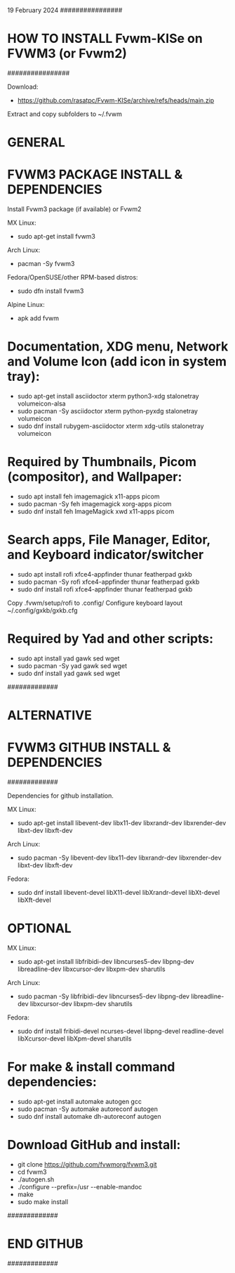 19 February 2024
################
# HOW TO INSTALL Fvwm-KISe on FVWM3 (or Fvwm2)
################

Download:
* https://github.com/rasatpc/Fvwm-KISe/archive/refs/heads/main.zip

Extract and copy subfolders to ~/.fvwm


# GENERAL
# FVWM3 PACKAGE INSTALL & DEPENDENCIES 

Install Fvwm3 package (if available) or Fvwm2

MX Linux:
* sudo apt-get install fvwm3

Arch Linux:
* pacman -Sy fvwm3

Fedora/OpenSUSE/other RPM-based distros:
* sudo dfn install fvwm3

Alpine Linux:
* apk add fvwm

Documentation, XDG menu, Network and Volume Icon (add icon in system tray):
===============================================================
* sudo apt-get install asciidoctor xterm python3-xdg stalonetray volumeicon-alsa
* sudo pacman -Sy asciidoctor xterm python-pyxdg stalonetray volumeicon
* sudo dnf install rubygem-asciidoctor xterm xdg-utils stalonetray volumeicon

Required by Thumbnails, Picom (compositor), and Wallpaper:
===============================================================
* sudo apt install feh imagemagick x11-apps picom
* sudo pacman -Sy feh imagemagick xorg-apps picom
* sudo dnf install feh ImageMagick xwd x11-apps picom

Search apps, File Manager, Editor, and Keyboard indicator/switcher
===============================================================
* sudo apt install rofi xfce4-appfinder thunar featherpad gxkb
* sudo pacman -Sy rofi xfce4-appfinder thunar featherpad gxkb
* sudo dnf install rofi xfce4-appfinder thunar featherpad gxkb

Copy .fvwm/setup/rofi to .config/
Configure keyboard layout ~/.config/gxkb/gxkb.cfg

Required by Yad and other scripts:
===============================================================
* sudo apt install yad gawk sed wget
* sudo pacman -Sy yad gawk sed wget
* sudo dnf install yad gawk sed wget

#############
# ALTERNATIVE
# FVWM3 GITHUB INSTALL & DEPENDENCIES
#############

Dependencies for github installation.

MX Linux:
* sudo apt-get install libevent-dev libx11-dev libxrandr-dev libxrender-dev libxt-dev libxft-dev

Arch Linux:
* sudo pacman -Sy libevent-dev libx11-dev libxrandr-dev libxrender-dev libxt-dev libxft-dev

Fedora:
* sudo dnf install libevent-devel libX11-devel libXrandr-devel libXt-devel libXft-devel

OPTIONAL
========

MX Linux:
* sudo apt-get install libfribidi-dev libncurses5-dev libpng-dev libreadline-dev libxcursor-dev libxpm-dev sharutils

Arch Linux:
* sudo pacman -Sy libfribidi-dev libncurses5-dev libpng-dev libreadline-dev libxcursor-dev libxpm-dev sharutils

Fedora:
* sudo dnf install fribidi-devel ncurses-devel libpng-devel readline-devel libXcursor-devel libXpm-devel sharutils

For make & install command dependencies:
====================================
* sudo apt-get install automake autogen gcc
* sudo pacman -Sy automake autoreconf autogen
* sudo dnf install automake dh-autoreconf autogen

Download GitHub and install:
============================

* git clone https://github.com/fvwmorg/fvwm3.git
* cd fvwm3
* ./autogen.sh
* ./configure --prefix=/usr --enable-mandoc
* make
* sudo make install

#############
# END GITHUB
#############
